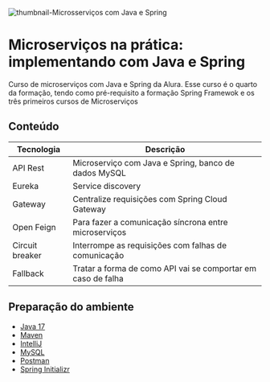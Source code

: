 ![thumbnail-Microsserviços com Java e Spring](https://user-images.githubusercontent.com/66698429/169815319-20640ad4-cda0-4868-9728-d380c5fcc799.png)

# Microserviços na prática: implementando com Java e Spring

Curso de microserviços com Java e Spring da Alura. Esse curso é o quarto da formação, tendo como pré-requisito a formação Spring Framewok e os três primeiros cursos de Microserviços


## Conteúdo

| Tecnologia | Descrição |
-------------|-----------|
| API Rest | Microserviço com Java e Spring, banco de dados MySQL |
| Eureka | Service discovery |
| Gateway | Centralize requisições com Spring Cloud Gateway |
| Open Feign | Para fazer a comunicação síncrona entre microserviços |
| Circuit breaker | Interrompe as requisições com falhas de comunicação |
| Fallback | Tratar a forma de como API vai se comportar em caso de falha |


## Preparação do ambiente

- [Java 17](https://www.oracle.com/java/technologies/javase/jdk17-archive-downloads.html)
- [Maven](https://maven.apache.org/download.cgi)
- [IntelliJ](https://www.jetbrains.com/idea/download/)
- [MySQL](https://dev.mysql.com/downloads/installer/)
- [Postman](https://www.postman.com/downloads/)
- [Spring Initializr](https://start.spring.io/)
